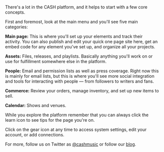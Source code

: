 There's a lot in the CASH platform, and it helps to start with a few core concepts. 

First and foremost, look at the main menu and you'll see five main categories:  

  **Main page:** This is where you'll set up your elements and track their activity. You can also publish and edit your quick one page site here, get an embed code for any element you've set up, and organize all your projects. 
  
  **Assets:** Files, releases, and playlists. Basically anything you'll work on or use for 
   fulfillment somewhere else in the platform.

  **People:** Email and permission lists as well as press coverage. Right now this is mainly 
   for email lists, but this is where you'll see more social integration and tools for interacting 
   with people — from followers to writers and fans.

  **Commerce:** Review your orders, manage inventory, and set up new items to sell.

  **Calendar:** Shows and venues.


While you explore the platform remember that you can always click the learn icon <i class="icon icon-learn"></i> to see 
tips for the page you're on. 

Click on the gear icon <i class="icon icon-cog"></i> at any time to access system settings, edit your account,
or add connections. 

For more, follow us on Twitter as [@cashmusic](http://twitter.com/cashmusic) or follow our 
[blog](https://medium.com/cash-music/).

